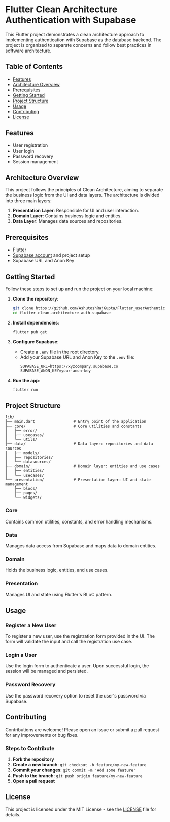 # Flutter Clean Architecture Authentication with Supabase

This Flutter project demonstrates a clean architecture approach to implementing authentication with Supabase as the database backend. The project is organized to separate concerns and follow best practices in software architecture.

## Table of Contents

- [Features](#features)
- [Architecture Overview](#architecture-overview)
- [Prerequisites](#prerequisites)
- [Getting Started](#getting-started)
- [Project Structure](#project-structure)
- [Usage](#usage)
- [Contributing](#contributing)
- [License](#license)

## Features

- User registration
- User login
- Password recovery
- Session management

## Architecture Overview

This project follows the principles of Clean Architecture, aiming to separate the business logic from the UI and data layers. The architecture is divided into three main layers:

1. **Presentation Layer**: Responsible for UI and user interaction.
2. **Domain Layer**: Contains business logic and entities.
3. **Data Layer**: Manages data sources and repositories.

## Prerequisites

- [Flutter](https://flutter.dev/docs/get-started/install)
- [Supabase account](https://supabase.io/) and project setup
- Supabase URL and Anon Key

## Getting Started

Follow these steps to set up and run the project on your local machine:

1. **Clone the repository**:
   ```sh
   git clone https://github.com/AshutoshRajGupta/Flutter_userAuthentication_Supabase.git
   cd flutter-clean-architecture-auth-supabase
   ```

2. **Install dependencies**:
   ```sh
   flutter pub get
   ```

3. **Configure Supabase**:
   - Create a `.env` file in the root directory.
   - Add your Supabase URL and Anon Key to the `.env` file:
     ```
     SUPABASE_URL=https://xyzcompany.supabase.co
     SUPABASE_ANON_KEY=your-anon-key
     ```

4. **Run the app**:
   ```sh
   flutter run
   ```

## Project Structure

```
lib/
├── main.dart                 # Entry point of the application
├── core/                     # Core utilities and constants
│   ├── error/
│   ├── usecases/
│   └── utils/
├── data/                     # Data layer: repositories and data sources
│   ├── models/
│   ├── repositories/
│   └── datasources/
├── domain/                   # Domain layer: entities and use cases
│   ├── entities/
│   └── usecases/
└── presentation/             # Presentation layer: UI and state management
    ├── blocs/
    ├── pages/
    └── widgets/
```

### Core
Contains common utilities, constants, and error handling mechanisms.

### Data
Manages data access from Supabase and maps data to domain entities.

### Domain
Holds the business logic, entities, and use cases.

### Presentation
Manages UI and state using Flutter's BLoC pattern.




## Usage

### Register a New User
To register a new user, use the registration form provided in the UI. The form will validate the input and call the registration use case.

### Login a User
Use the login form to authenticate a user. Upon successful login, the session will be managed and persisted.

### Password Recovery
Use the password recovery option to reset the user's password via Supabase.



## Contributing

Contributions are welcome! Please open an issue or submit a pull request for any improvements or bug fixes.

### Steps to Contribute

1. **Fork the repository**
2. **Create a new branch**: `git checkout -b feature/my-new-feature`
3. **Commit your changes**: `git commit -m 'Add some feature'`
4. **Push to the branch**: `git push origin feature/my-new-feature`
5. **Open a pull request**

## License

This project is licensed under the MIT License - see the [LICENSE](LICENSE) file for details.
